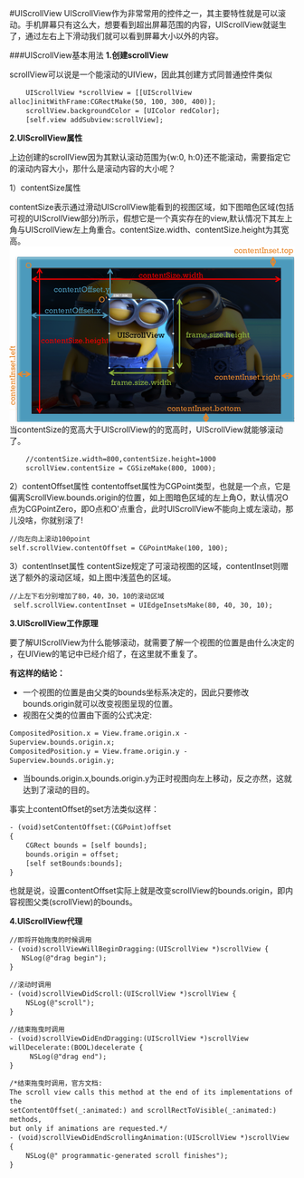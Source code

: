 #UIScrollView
UIScrollView作为非常常用的控件之一，其主要特性就是可以滚动。手机屏幕只有这么大，想要看到超出屏幕范围的内容，UIScrollView就诞生了，通过左右上下滑动我们就可以看到屏幕大小以外的内容。


###UIScrollView基本用法
**1.创建scrollView**

scrollView可以说是一个能滚动的UIView，因此其创建方式同普通控件类似
```objc
    UIScrollView *scrollView = [[UIScrollView alloc]initWithFrame:CGRectMake(50, 100, 300, 400)];
    scrollView.backgroundColor = [UIColor redColor];
    [self.view addSubview:scrollView];
```
**2.UIScrollView属性**

上边创建的scrollView因为其默认滚动范围为{w:0, h:0}还不能滚动，需要指定它的滚动内容大小，那什么是滚动内容的大小呢？

1）contentSize属性 
                                                       
contentSize表示通过滑动UIScrollView能看到的视图区域，如下图暗色区域(包括可视的UIScrollView部分)所示，假想它是一个真实存在的view,默认情况下其左上角与UIScrollView左上角重合。contentSize.width、contentSize.height为其宽高。
![](/assets/pic3-1.png)
当contentSize的宽高大于UIScrollView的的宽高时，UIScrollView就能够滚动了。
```objc
    //contentSize.width=800,contentSize.height=1000
    scrollView.contentSize = CGSizeMake(800, 1000);
```
2）contentOffset属性
contentoffset属性为CGPoint类型，也就是一个点，它是偏离ScrollView.bounds.origin的位置，如上图暗色区域的左上角O，默认情况O点为CGPointZero，即O点和O'点重合，此时UIScrollView不能向上或左滚动，那儿没啥，你就别滚了!
```objc
//向左向上滚动100point
self.scrollView.contentOffset = CGPointMake(100, 100);
```

3）contentInset属性
contentSize规定了可滚动视图的区域，contentInset则赠送了额外的滚动区域，如上图中浅蓝色的区域。
```objc
//上左下右分别增加了80，40，30，10的滚动区域
 self.scrollView.contentInset = UIEdgeInsetsMake(80, 40, 30, 10);
```



**3.UIScrollView工作原理**

要了解UIScrollView为什么能够滚动，就需要了解一个视图的位置是由什么决定的
，在UIView的笔记中已经介绍了，在这里就不重复了。

**有这样的结论：**
 - 一个视图的位置是由父类的bounds坐标系决定的，因此只要修改bounds.origin就可以改变视图呈现的位置。
 - 视图在父类的位置由下面的公式决定:
 
```objc
CompositedPosition.x = View.frame.origin.x - Superview.bounds.origin.x;
CompositedPosition.y = View.frame.origin.y - Superview.bounds.origin.y;

 ```
 
- 当bounds.origin.x,bounds.origin.y为正时视图向左上移动，反之亦然，这就达到了滚动的目的。

事实上contentOffset的set方法类似这样：
```objc
- (void)setContentOffset:(CGPoint)offset
{
    CGRect bounds = [self bounds];
    bounds.origin = offset;
    [self setBounds:bounds];
}
```
也就是说，设置contentOffset实际上就是改变scrollView的bounds.origin，即内容视图父类(scrollView)的bounds。

**4.UIScrollView代理**
```objc
//即将开始拖曳的时候调用
- (void)scrollViewWillBeginDragging:(UIScrollView *)scrollView {
   NSLog(@"drag begin");
}
```
```objc
//滚动时调用
- (void)scrollViewDidScroll:(UIScrollView *)scrollView {
    NSLog(@"scroll");
}
```
```objc
//结束拖曳时调用
- (void)scrollViewDidEndDragging:(UIScrollView *)scrollView willDecelerate:(BOOL)decelerate {
     NSLog(@"drag end");
}
```
```objc
/*结束拖曳时调用，官方文档:
The scroll view calls this method at the end of its implementations of the
setContentOffset(_:animated:) and scrollRectToVisible(_:animated:) methods, 
but only if animations are requested.*/
- (void)scrollViewDidEndScrollingAnimation:(UIScrollView *)scrollView {
    NSLog(@" programmatic-generated scroll finishes");
}
```
